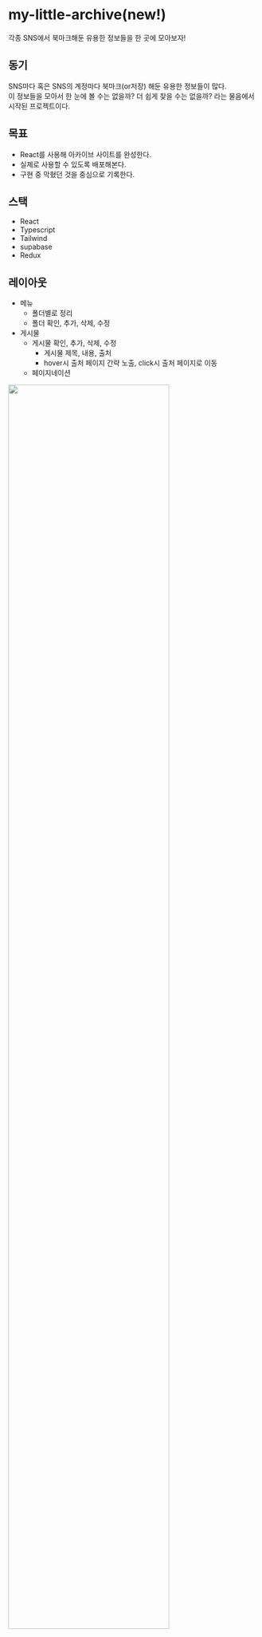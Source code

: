 # my-little-archive(new!)

각종 SNS에서 북마크해둔 유용한 정보들을 한 곳에 모아보자!

## 동기

SNS마다 혹은 SNS의 계정마다 북마크(or저장) 해둔 유용한 정보들이 많다.  
이 정보들을 모아서 한 눈에 볼 수는 없을까? 더 쉽게 찾을 수는 없을까? 라는 물음에서 시작된 프로젝트이다.

## 목표

- React를 사용해 아카이브 사이트를 완성한다.
- 실제로 사용할 수 있도록 배포해본다.
- 구현 중 막혔던 것을 중심으로 기록한다.

## 스택

- React
- Typescript
- Tailwind
- supabase
- Redux

## 레이아웃

- 메뉴
  - 폴더별로 정리
  - 폴더 확인, 추가, 삭제, 수정
- 게시물
  - 게시물 확인, 추가, 삭제, 수정
    - 게시물 제목, 내용, 출처
    - hover시 출처 페이지 간략 노출, click시 출처 페이지로 이동
  - 페이지네이션

<img width="80%" src="https://github.com/HYEMBURGERWORLD/my-little-archive/assets/123081489/6eb00dd8-a712-487e-a0f6-0236361b4470"/>

## 공부 필요

- react, ts 내용 복습...
- supabase 사용법
- [Tailwind 사용법](https://hyem-burger.tistory.com/44)
- 페이지네이션 구현법
